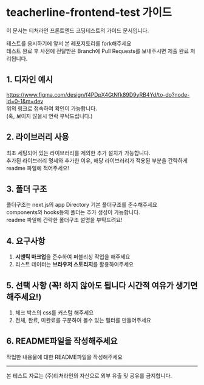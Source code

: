# teacherline-frontend-test 가이드
이 문서는 티처라인 프론트엔드 코딩테스트의 가이드 문서입니다.

테스트를 응시하기에 앞서 본 레포지토리를 fork해주세요
<br />테스트 완료 후 사전에 전달받은 Branch에 Pull Requests를 보내주시면 제출 완료 처리됩니다.

## 1. 디자인 예시

https://www.figma.com/design/f4PDpX4GtNfk89D9yRB4Yd/to-do?node-id=0-1&m=dev
<br/>위의 링크로 접속하여 확인이 가능합니다. 
<br/>(혹, 보이지 않을시 연락 부탁드립니다.)

## 2. 라이브러리 사용

최초 세팅되어 있는 라이브러리를 제외한 추가 설치가 가능합니다.
<br/>추가된 라이브러리 명세와 추가한 이유, 해당 라이브러리가 적용된 부분을 간략하게 readme 파일에 적어주세요!

## 3. 폴더 구조

폴더구조는 next.js의 app Directory 기본 폴더구조를 준수해주세요
<br/>components와 hooks등의 폴더는 추가 생성이 가능합니다.
<br/>readme 파일에 간략한 폴더구조 설명을 부탁드려요!

## 4. 요구사항

1. **시맨틱 마크업**을 준수하여 퍼블리싱 작업을 해주세요
2. 리스트 데이터는 **브라우저 스토리지**를 활용하여주세요

## 5. 선택 사항 (꼭! 하지 않아도 됩니다 시간적 여유가 생기면 해주세요!)

1. 체크 박스의 css를 커스텀 해주세요
2. 전체, 완료, 미완료를 구분하여 볼수 있는 필터를 만들어주세요

##  6. README파일을 작성해주세요

작업한 내용물에 대한 README파일을 작성해주세요


---

본 테스트 자료는 (주)티처라인의 자산으로 외부 유출 및 공유를 금지합니다.  
